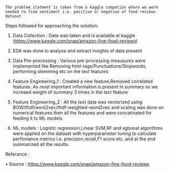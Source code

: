     The problem statment is taken from a kaggle competion where we were needed to find sentiment i.e. positive or negative of food reviews dataset

Steps followed for approaching the solution:

1. Data Collection : Data was taken and is available at kaggle (https://www.kaggle.com/snap/amazon-fine-food-reviews)

2. EDA was done to analyse and extract insights of data present

3. Data Pre-processing : Various pre-processing meausures were implemented like Removing html-tags/Punctuations/Stopwords, performing stemming etc on the text features

4. Feature Engineering_1 : Created a new feature,Removed correlated features. As most important information is present in summary so we increaed weight of summary 3 times in the text feature

5. Feature Engineering_2 : All the text data was vectorized using BOW/tfidf/word2vec/tfidf-weighted-word2vec and scaling was done on numerical features then all the features and were concatinated for feeding it to ML models

6. ML models : Logistic regression,Linear SVM,RF and xgboost algorithms were applied on the dataset with hyperparameter tuning to calculate perfomance metrics i.e. precision,recall,F1 score etc. and at the end summarized all the results.

Referance :


• Source : 
https://www.kaggle.com/snap/amazon-fine-food-reviews


